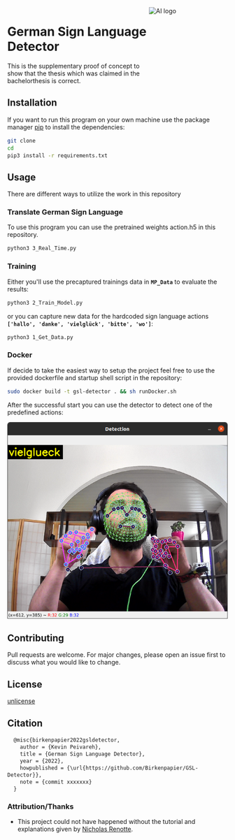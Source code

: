 
<!-- credits: https://worldvectorlogo.com/profile/spiderman2005 -->
<img src="https://cdn.worldvectorlogo.com/logos/ai-2.svg" align="right" alt="AI logo" width="180" height="180">

# German Sign Language Detector

This is the supplementary proof of concept to show that the thesis which was claimed in the bachelorthesis is correct.

## Installation

If you want to run this program on your own machine use the package manager [pip](https://pip.pypa.io/en/stable/) to install the dependencies:

```bash
git clone 
cd 
pip3 install -r requirements.txt
```

## Usage

There are different ways to utilize the work in this repository

### Translate German Sign Language

To use this program you can use the pretrained weights action.h5 in this repository.

```bash
python3 3_Real_Time.py
```

### Training

Either you'll use the precaptured trainings data in **`MP_Data`** to evaluate the results:

```bash
python3 2_Train_Model.py
```

or you can capture new data for the hardcoded sign language actions **`['hallo', 'danke', 'vielglück', 'bitte', 'wo']`**:

```bash
python3 1_Get_Data.py
```

### Docker

If decide to take the easiest way to setup the project feel free to use the provided dockerfile and startup shell script in the repository:

```bash
sudo docker build -t gsl-detector . && sh runDocker.sh
```

After the successful start you can use the detector to detect one of the predefined actions:
<div align='center'>
<img src = 'assets/vielglueck.png' height="450px">
</div>

## Contributing

Pull requests are welcome. For major changes, please open an issue first to discuss what you would like to change.


## License
[unlicense](https://unlicense.org)

## Citation
```
  @misc{birkenpapier2022gsldetector,
    author = {Kevin Peivareh},
    title = {German Sign Language Detector},
    year = {2022},
    howpublished = {\url{https://github.com/Birkenpapier/GSL-Detector}},
    note = {commit xxxxxxx}
  }
```

### Attribution/Thanks
- This project could not have happened without the tutorial and explanations given by [Nicholas Renotte](https://github.com/nicknochnack/ActionDetectionforSignLanguage). 
